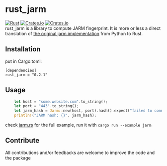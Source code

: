 # rust_jarm
[![Rust](https://github.com/Hugo-C/rustJarm/actions/workflows/rust.yml/badge.svg)](https://github.com/Hugo-C/rustJarm/actions/workflows/rust.yml) [![Crates.io](https://img.shields.io/crates/v/rust_jarm)](https://crates.io/crates/rust_jarm) [![Crates.io](https://img.shields.io/crates/d/rust_jarm)](https://crates.io/crates/rust_jarm)  
rust_jarm is a library to compute JARM fingerprint. It is more or less a direct translation of [the original jarm implementation](https://github.com/salesforce/jarm) from Python to Rust.

## Installation
put in Cargo.toml:
```
[dependencies]
rust_jarm = "0.2.1"
```

## Usage

````rust
    let host = "some.website.com".to_string();
    let port = "443".to_string();
    let jarm_hash = Jarm::new(host, port).hash().expect("failed to connect");
    println!("JARM hash: {}", jarm_hash);
````

check [jarm.rs](examples/jarm.rs) for the full example, run it with `cargo run --example jarm`

## Contribute

All contributions and/or feedbacks are welcome to improve the code and the package
